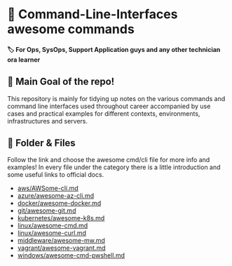 # 🐚  Command-Line-Interfaces awesome commands

#### 🏷️ For Ops, SysOps, Support Application guys and any other technician ora learner 

## 🥅 Main Goal of the repo!
This repository is mainly for tidying up  notes on the various commands and command line interfaces used throughout  career accompanied by use cases and practical examples for different contexts, environments, infrastructures and servers.

## 📁 Folder & Files
Follow the link and choose the awesome cmd/cli file for more info and examples! In every file under the category there is a little introduction and some useful links to official docs.

+ [aws/AWSome-cli.md](aws/AWSome-cli.md)
+ [azure/awesome-az-cli.md](azure/awesome-az-cli.md)
+ [docker/awesome-docker.md](docker/awesome-docker.md)
+ [git/awesome-git.md](git/awesome-git.md)
+ [kubernetes/awesome-k8s.md](kubernetes/awesome-k8s.md)
+ [linux/awesome-cmd.md](linux/awesome-cmd.md)
+ [linux/awesome-curl.md](linux/awesome-curl.md)
+ [middleware/awesome-mw.md](middleware/awesome-mw.md)
+ [vagrant/awesome-vagrant.md](vagrant/awesome-vagrant.md)
+ [windows/awesome-cmd-pwshell.md](windows/awesome-cmd-pwshell.md)

